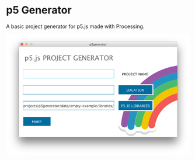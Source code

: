 # p5 Generator

A basic project generator for p5.js made with Processing.

![Screenshot](https://github.com/timbs85/p5.js/blob/master/Screenshot.png)
